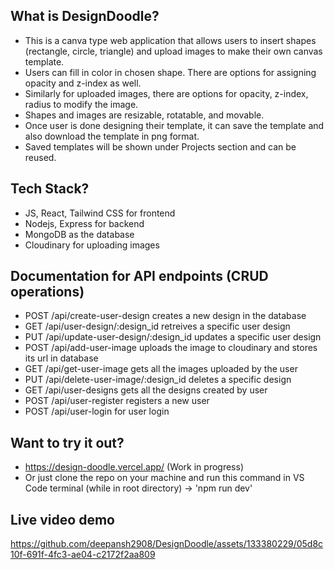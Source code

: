 ## What is DesignDoodle?

* This is a canva type web application that allows users to insert shapes (rectangle, circle, triangle) and upload images to make their own canvas template. 
* Users can fill in color in chosen shape. There are options for assigning opacity and z-index as well. 
* Similarly for uploaded images, there are options for opacity, z-index, radius to modify the image. 
* Shapes and images are resizable, rotatable, and movable.
* Once user is done designing their template, it can save the template and also download the template in png format.
* Saved templates will be shown under Projects section and can be reused.

## Tech Stack?

* JS, React, Tailwind CSS for frontend
* Nodejs, Express for backend
* MongoDB as the database
* Cloudinary for uploading images

## Documentation for API endpoints (CRUD operations)
* POST /api/create-user-design     creates a new design in the database
* GET /api/user-design/:design_id     retreives a specific user design 
* PUT /api/update-user-design/:design_id     updates a specific user design
* POST /api/add-user-image     uploads the image to cloudinary and stores its url in database
* GET /api/get-user-image     gets all the images uploaded by the user
* PUT /api/delete-user-image/:design_id     deletes a specific design
* GET /api/user-designs     gets all the designs created by user
* POST /api/user-register     registers a new user
* POST /api/user-login     for user login

## Want to try it out?
* https://design-doodle.vercel.app/ (Work in progress)
* Or just clone the repo on your machine and run this command in VS Code terminal (while in root directory) -> 'npm run dev'

## Live video demo



https://github.com/deepansh2908/DesignDoodle/assets/133380229/05d8c10f-691f-4fc3-ae04-c2172f2aa809



